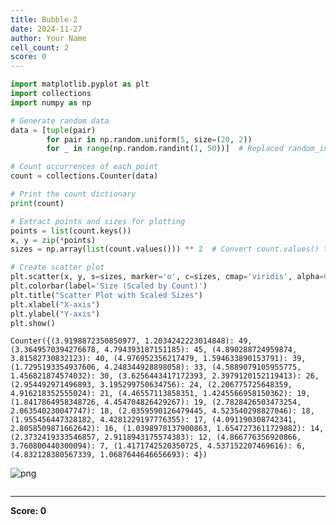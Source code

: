 ```yaml
---
title: Bubble-2
date: 2024-11-27
author: Your Name
cell_count: 2
score: 0
---
```


```python
import matplotlib.pyplot as plt
import collections
import numpy as np

# Generate random data
data = [tuple(pair)
        for pair in np.random.uniform(5, size=(20, 2))
        for _ in range(np.random.randint(1, 50))]  # Replaced random_integers

# Count occurrences of each point
count = collections.Counter(data)

# Print the count dictionary
print(count)

# Extract points and sizes for plotting
points = list(count.keys())
x, y = zip(*points)
sizes = np.array(list(count.values())) ** 2  # Convert count.values() to a list for NumPy array

# Create scatter plot
plt.scatter(x, y, s=sizes, marker='o', c=sizes, cmap='viridis', alpha=0.6)
plt.colorbar(label='Size (Scaled by Count)')
plt.title("Scatter Plot with Scaled Sizes")
plt.xlabel("X-axis")
plt.ylabel("Y-axis")
plt.show()

```

    Counter({(3.9198872350850977, 1.2034242223014848): 49, (3.3649570394276678, 4.794393187151185): 45, (4.890288724959874, 3.81582730832123): 40, (4.976952356217479, 1.594633890153791): 39, (1.7295193354937606, 4.248344928898058): 33, (4.5889079105955775, 1.456821874574032): 30, (3.6256443417172393, 2.3979120152119413): 26, (2.954492971496893, 3.195299750634756): 24, (2.206775725648359, 4.916218352555024): 21, (4.46557113858351, 1.4245566958150362): 19, (1.8417864958348726, 4.454704826429267): 19, (2.7828426503473254, 2.063540230047747): 18, (2.0359590126479445, 4.523540298827046): 18, (1.955456447328182, 4.4281229197776355): 17, (4.091190308742341, 2.8058509871662642): 16, (1.0398978137900863, 1.6547273611729882): 14, (2.3732419333546857, 2.9118943175574383): 12, (4.866776356920866, 3.760800440300094): 7, (1.4171742520350725, 4.537152207469616): 6, (4.832128380567339, 1.0687644646656693): 4})



    
![png](/mlnotes/images/bubble-2_0_1.png)
    



```python

```


---
**Score: 0**